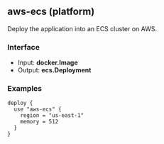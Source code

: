<!-- This file was generated via `make gen/integrations-hcl` -->
## aws-ecs (platform)

Deploy the application into an ECS cluster on AWS.

### Interface

- Input: **docker.Image**
- Output: **ecs.Deployment**

### Examples

```hcl
deploy {
  use "aws-ecs" {
    region = "us-east-1"
    memory = 512
  }
}
```

